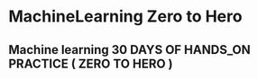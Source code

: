 # MachineLearning Zero to Hero

## Machine learning   30 DAYS OF HANDS_ON PRACTICE  ( ZERO TO HERO )
